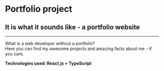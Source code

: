 # Portfolio project

## It is what it sounds like - a portfolio website
****

What is a web developer without a portfolio?\
Here you can find my awesome projects and amazing facts about me - if you care.

**Technologies used: React.js + TypeScript**
